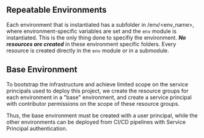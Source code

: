 ## Repeatable Environments

Each environment that is instantiated has a subfolder in /env/<env_name>, where
environment-specific variables are set and the `env` module is instantiated.
This is the only thing done to specifiy the environment.
**_No resources are created_** in these environment specific folders. Every 
resource  is created directly in the `env` module or in a submodule.

## Base Environment

To bootstrap the infrastructure and achieve limited scope on the service
principals used to deploy this project, we create the resource groups for each
environment in a "base" environment, and create a service principal with
contributor permissions on the scope of these resource groups.

Thus, the base environment must be created with a user principal, while the 
other environments can be deployed from CI/CD pipelines with Service Principal
authentication.